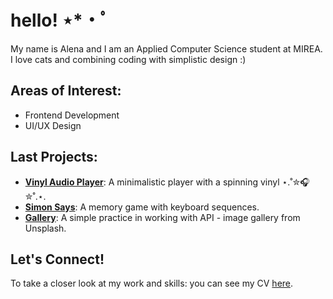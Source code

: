 # hello! ⋆*・ﾟ

My name is Alena and I am an Applied Computer Science student at MIREA. I love cats and combining coding with simplistic design :)

## Areas of Interest:
- Frontend Development
- UI/UX Design

## Last Projects:
- [**Vinyl Audio Player**](https://rolling-scopes-school.github.io/alvorie-JSFEPRESCHOOL2024Q2/audio-player/): A minimalistic player with a spinning vinyl ⋆.˚✮🎧✮˚.⋆.
- [**Simon Says**](https://rolling-scopes-school.github.io/alvorie-JSFE2024Q4/simon-says/index.html): A memory game with keyboard sequences.
- [**Gallery**](https://rolling-scopes-school.github.io/alvorie-JSFEPRESCHOOL2024Q2/image-gallery/): A simple practice in working with API - image gallery from Unsplash.

## Let's Connect!
To take a closer look at my work and skills: you can see my CV [here](https://alvorie.github.io/rsschool-cv/).
